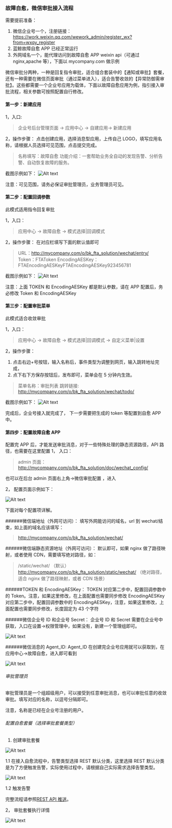 ### 故障自愈，微信审批接入流程
需要提前准备：
1. 微信企业号一个，注册链接：https://work.weixin.qq.com/wework_admin/register_wx?from=wxqy_register
2. 蓝鲸故障自愈 APP 已经正常运行
3. 外网域名一个，能代理访问到故障自愈 APP weixin api（可通过 nginx,apache 等），下面以 mycompany.com 做示例

微信审批分两种，一种是回复指令审批，适合组合套装中的【通知或审批】套餐，还有一种需要在微信页面审批（通过菜单进入），适合告警收敛的【异常防御需审批】。这些都需要一个企业号应用为载体，下面以故障自愈应用为例，指引接入审批流程，相关参数可按照配置自行修改。

#### 第一步：新建应用
1，入口:
>企业号后台管理页面 -> 应用中心 -> 自建应用-> 新建应用 

2，操作步骤：
点击创建应用，选择消息型应用，上传自己 LOGO，填写应用名称，请根据人员选择可见范围，点击提交完成。
>名称填写：故障自愈
>功能介绍：一套帮助业务全自动的发现告警、分析告警、自动恢复故障的服务。

截图示例如下：
![Alt text](media/1494574167873.png)

注意：可见范围，请务必保证审批管理员，业务管理员可见。

#### 第二步：配置回调参数
此模式适用指令回复审批

1，入口：
> 应用中心 -> 故障自愈 -> 模式选择|回调模式

2，操作步骤：
在对应栏填写下面的默认值即可
>URL：http://mycompany.com/o/bk_fta_solution/wechat/entry/ 
>Token：FTAToken
>EncodingAESKey：FTAEncodingAESKeyFTAEncodingAESKey923456781

截图示例如下：
![Alt text](media/1495508733324.png)

注意：上面 TOKEN 和 EncodingAESKey 都是默认参数，请在 APP 配置后，务必修改 Token 和 EncodingAESKey


#### 第三步：配置审批菜单
此模式适合收敛审批

1，入口：
> 应用中心 -> 故障自愈 -> 模式选择|回调模式 -> 自定义菜单|设置

2，操作步骤：
1) 点击右边+号按钮，输入名称后，事件类型为调整到网页，输入跳转地址完成，
2) 点下右下方保存按钮后，发布即可，菜单会在 5 分钟内生效。
> 菜单名称：审批列表
> 跳转链接: http://mycompany.com/o/bk_fta_solution/wechat/todo/ 

截图示例如下：
![Alt text](media/1495508805368.png)

完成后，企业号接入就完成了， 下一步需要把生成的 token 等配置到自愈 APP 中。

#### 第四步：配置故障自愈 APP
配置完 APP 后，才能发送审批消息，对于一些特殊处理的静态资源路径，API 路径，也需要在这里配置
1， 入口：
> admin 页面：http://mycompany.com/o/bk_fta_solution/doc/wechat_config/

也可以在后台 admin 页面右上角->微信审批配置 ，进入

2， 配置页面示例如下：

![Alt text](media/1495527861556.png)


下面对每个配置项详解。

######微信端地址（外网可访问）：
填写外网能访问的域名，url 到 wechat/结束，如上面的域名应该填写：
>http://mycompany.com/o/bk_fta_solution/wechat/

######微信端静态资源地址（外网可访问）：
默认即可，如果 nginx 做了路径映射，或者使用 CDN，需要填写绝对路径，如：
> /static/wechat/ （默认）
> http://mycompany.com/o/bk_fta_solution/static/wechat/ （绝对路径，适合 nginx 做了路径映射，或者 CDN 场景）

######TOKEN 和 EncodingAESKey：
TOKEN 对应第二步中，配置回调参数中的 Token。注意，如果这里修改，在上面配置也需要同步修改
EncodingAESKey 对应第二步中，配置回调参数中的 EncodingAESKey，注意，如果这里修改，上面配置也需要同步修改，长度固定为 43 个字符

######微信企业号 ID 和企业号 Secret：
企业号 ID 和 Secret 需要在企业号中获取，入口在设置->权限管理中，如果没有，新建一个管理组即可。

![Alt text](media/1495527151654.png)

######微信消息的 Agent_ID:
Agent_ID 在创建完企业号应用就可以获取到，在应用中心->故障自愈，进入即可看到

![Alt text](media/1495527228622.png)

###### 审批管理员
审批管理员是一个组超级用户，可以接受到任意审批消息，也可以审批任意的收敛审批。填写对应的名称，以逗号分隔即可。

注意，名称是已经在企业号注册的用户。

###### 配置自愈套餐（选择审批套餐类型）
1.	创建审批套餐

![Alt text](media/20181211121143.png)

1.1	在接入自愈流程中，告警类型选择 REST 默认分类，这里选择 REST 默认分类是为了方便触发告警，实际使用过程中，请根据自己实际需求选择告警类型。

![Alt text](media/20181211123915.png)

1.2	触发告警

完整流程请参照[REST API 推送](https://docs.bk.tencent.com/product_white_paper/fta/Getting_Started/Integrated_RestAPI_Push.html)。

2， 审批套餐执行详情

![Alt text](media/201812112115.png)
